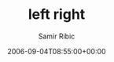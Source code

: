 ---
title: 'left right'
posts: 6
hash: 't468'
author: 'Samir Ribic'
date: 2006-09-04T08:55:00+00:00
sources:
  - http://forums.tokipona.org/viewtopic.php%3Ft=468.html
---